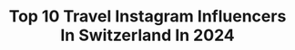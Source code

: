 ---
title: Top 10 Travel Instagram Influencers In Switzerland In 2024
description: >-
  Find top travel Instagram influencers in Switzerland in 2024. Most popular hashtags: #switzerland #zermatt #swissalps #travel.
platform: Instagram
hits: 427
text_top: Analyze the best Instagram profiles on inBeat.
text_bottom: Our platform holds 427 Instagram influencers like this in Switzerland for you to pitch.
profiles:
  - username: "mrandmrsheigl"
    fullname: >-
      Caro & Sascha Heigl | travel & lifestyle blog
    bio: >-
      🌎 sharing travel adventures 📍 austrian creator🇦🇹 🏅 golden pen media award winner 2024 ↓ find your next travel destination here:
    location: "Switzerland"
    followers: 10183
    engagement: 534
    commentsToLikes: 0.151482
    id: ck5zolh6fqtd30i14bop186i3
    verified: false
    hashtags: "#reiseblogger, #croatiafulloflife, #austria, #etrusco"
  - username: "slavia_karlen"
    fullname: >-
      Slavia Karlen | Blogger and Content Creator
    bio: >-
      Lifestyle-Blogger womentalk.ch Content Creator Inspiration Testing products Fun & travel & health ü40 🇨🇭 📧 for collaboration: slavia@event-creator.ch
    location: "Switzerland"
    followers: 39333
    engagement: 525
    commentsToLikes: 0.020551
    id: ck15u6q7alol00i19zder1ye4
    verified: false
    hashtags: "#zff, #gown, #stadtgefl, #hotelrecap"
  - username: "theworldpursuit"
    fullname: >-
      Cam & Natasha
    bio: >-
      🌎 95 Countries 🏂 Travel, Snowboard, Bike, Hike 🏔 Travel Blog Audience 7M/Month 👋 More on TikTok 🇨🇦 Canmore, Alberta
    location: "Switzerland"
    followers: 127900
    engagement: 439
    commentsToLikes: 0.018235
    id: ck134m2itx3cu0i19m7onbtg3
    verified: false
    hashtags: "#greekislands, #icelandtrip, #switzerland, #greece"
  - username: "glamthug"
    fullname: >-
      Cerasela📍: Zurich, Switzerland Creator 🇨🇭
    bio: >-
      Expat from 🇷🇴-📍: Switzerland 🇨🇭 Travel | Fashion | Lifestyle | glamthug.com since 2012 📜Online Business & Marketing
    location: "Switzerland"
    followers: 9601
    engagement: 729
    commentsToLikes: 0.161217
    id: ck9hamoc3d4kp0j787qbcnjp2
    verified: false
    hashtags: "#phuket, #thailand, #visitthailand, #mahanakhon"
  - username: "nadircaribb"
    fullname: >-
      Nadir 🌲🇨🇭
    bio: >-
      📍Zh/ Lugano 📷 My travel photography around the 🌏 Clandestine profile🕵🏻
    location: "Switzerland"
    followers: 11027
    engagement: 400
    commentsToLikes: 0.042380
    id: ck14gxv047jwt0i19znlo9xoi
    verified: false
    hashtags: "#inlovewithswitzerland, #awesome, #switzerland, #earthoutdoors"
  - username: "harrysding"
    fullname: >-
      Harry Meier | Zürich & Switzerland
    bio: >-
      ♢ Harry & Carrie 🇨🇭🇸🇬 ♢ insider tips to places in zurich and Switzerland ♢ Zurich based lifestyle & travel
    location: "Switzerland"
    followers: 161943
    engagement: 3751
    commentsToLikes: 0.007924
    id: ck0ty3mnelhg60i196dac6cxx
    verified: false
    hashtags: "#switzerland, #summerinswitzerland, #christmasinzurich, #swissalps"
  - username: "model_dg_"
    fullname: >-
      Daniela Graf
    bio: >-
      🌎 TRAVEL & PHOTOGRAPHY 📸 ♥️ @puravidamanuel 📍 Tansania 🇹🇿 🔜 South Africa 🇿🇦 & Namibia 🇳🇦
    location: "Switzerland"
    followers: 19127
    engagement: 790
    commentsToLikes: 0.117377
    id: ck13c1wyky7zh0i190aek2hfv
    verified: false
    hashtags: "#passion, #portraitphotography, #sensual, #switzerland"
  - username: "dennisboeer"
    fullname: >-
      Dennis Boeer
    bio: >-
      Fitness | Travel | Lifestyle Social Media: @sesamyagency Modeling: @kultmodels 📸 Master of Eng. 🎓 📍Düsseldorf 🇩🇪
    location: "Switzerland"
    followers: 406280
    engagement: 493
    commentsToLikes: 0.008380
    id: ck8szbxtwntyp0j78zaiaba4u
    verified: false
    hashtags: "#boy, #sea, #fun, #travel"
  - username: "frederic.huber"
    fullname: >-
      Frederic Huber |Photography🇨🇭
    bio: >-
      Traveler, Landscape Photographer⛰ 📍Based in Valais/Wallis 🇨🇭🏔 📩Contact | info@frederichuber.com
    location: "Switzerland"
    followers: 9852
    engagement: 2671
    commentsToLikes: 0.037874
    id: ck5c12kkruc4u0i11u9w6joe1
    verified: false
    hashtags: "#visitswitzerland, #autumn, #blickheimat, #ig"
  - username: "swissdiscover"
    fullname: >-
      Anaïs ❁
    bio: >-
      📍 Swiss traveller from #lausanne 🇨🇭 Diary about exploring Switzerland 🏔 Hiking lover 📸 IPhone 12pro
    location: "Switzerland"
    followers: 59844
    engagement: 607
    commentsToLikes: 0.016044
    id: ckap0b5mrpk840i78fa0ncghr
    verified: false
    hashtags: "#glacier3000, #zermatt, #postcard, #rando"
---